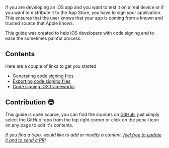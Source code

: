 If you are developing an iOS app and you want to test it on a real device or if you want to distribute it to the App Store,
you have to sign your application. This ensures that the user knows that your app is coming from a known and trusted source that Apple knows.

This guide was created to help iOS developers with code signing and to ease the sometimes painful process.

## Contents

Here are a couple of links to get you started

* [Generating code signing files](/generating-code-signing-files)
* [Exporting code signing files](/exporting-code-signing-files)
* [Code signing iOS frameworks](/code-signing-ios-frameworks)

## Contribution 😎

This guide is open source, you can find the sources on [GitHub](https://github.com/bitrise-io/ioscodesigning),
just simply select the GitHub repo from the top right corner or click on the pencil icon on any page to edit it's contents.

*If you find a typo, would like to add or modify a content, [feel free to update it and to send a PR](https://github.com/bitrise-io/ioscodesigning)!*
